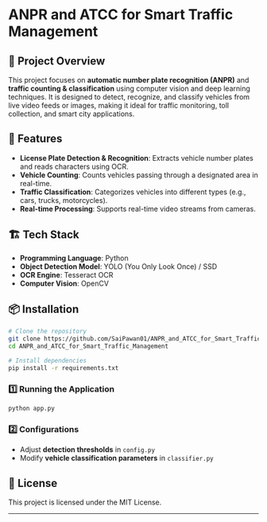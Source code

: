 # ANPR and ATCC for Smart Traffic Management



## 🚀 Project Overview

This project focuses on **automatic number plate recognition (ANPR)** and **traffic counting & classification** using computer vision and deep learning techniques. It is designed to detect, recognize, and classify vehicles from live video feeds or images, making it ideal for traffic monitoring, toll collection, and smart city applications.

## 📌 Features

- **License Plate Detection & Recognition**: Extracts vehicle number plates and reads characters using OCR.
- **Vehicle Counting**: Counts vehicles passing through a designated area in real-time.
- **Traffic Classification**: Categorizes vehicles into different types (e.g., cars, trucks, motorcycles).
- **Real-time Processing**: Supports real-time video streams from cameras.

## 🏗️ Tech Stack

- **Programming Language**: Python
- **Object Detection Model**: YOLO (You Only Look Once) / SSD
- **OCR Engine**: Tesseract OCR
- **Computer Vision**: OpenCV

## 📦 Installation

```bash
# Clone the repository
git clone https://github.com/SaiPawan01/ANPR_and_ATCC_for_Smart_Traffic_Management.git
cd ANPR_and_ATCC_for_Smart_Traffic_Management

# Install dependencies
pip install -r requirements.txt
```


### 1️⃣ Running the Application

```bash
python app.py
```

### 2️⃣ Configurations

- Adjust **detection thresholds** in `config.py`
- Modify **vehicle classification parameters** in `classifier.py`



## 📜 License

This project is licensed under the MIT License.


---


